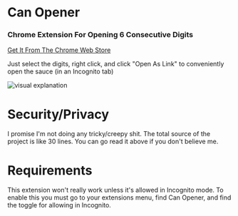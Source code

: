 # Can Opener
### Chrome Extension For Opening 6 Consecutive Digits
[Get It From The Chrome Web Store](https://chrome.google.com/webstore/detail/cnhjpaanikebnkacmfmdkalmmdololfn/publish-accepted?hl=en-US&gl=US)

Just select the digits, right click, and click "Open As Link" to conveniently open the sauce (in an Incognito tab)

![visual explanation](https://i.imgur.com/0HSG5sT.png "Visual Explanation")


# Security/Privacy
I promise I'm not doing any tricky/creepy shit. The total source of the project is like 30 lines. You can go read it above if you don't believe me.

# Requirements
This extension won't really work unless it's allowed in Incognito mode. To enable this you must go to your extensions menu, find Can Opener, and find the toggle for allowing in Incognito.
